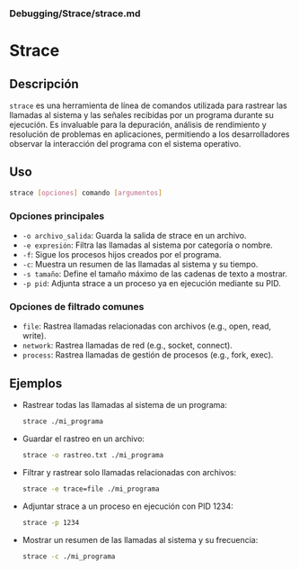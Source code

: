 ### **Debugging/Strace/strace.md**

# Strace

## Descripción

`strace` es una herramienta de línea de comandos utilizada para rastrear las llamadas al sistema y las señales recibidas por un programa durante su ejecución. Es invaluable para la depuración, análisis de rendimiento y resolución de problemas en aplicaciones, permitiendo a los desarrolladores observar la interacción del programa con el sistema operativo.

## Uso

```bash
strace [opciones] comando [argumentos]
```

### Opciones principales

- `-o archivo_salida`: Guarda la salida de strace en un archivo.
- `-e expresión`: Filtra las llamadas al sistema por categoría o nombre.
- `-f`: Sigue los procesos hijos creados por el programa.
- `-c`: Muestra un resumen de las llamadas al sistema y su tiempo.
- `-s tamaño`: Define el tamaño máximo de las cadenas de texto a mostrar.
- `-p pid`: Adjunta strace a un proceso ya en ejecución mediante su PID.

### Opciones de filtrado comunes

- `file`: Rastrea llamadas relacionadas con archivos (e.g., open, read, write).
- `network`: Rastrea llamadas de red (e.g., socket, connect).
- `process`: Rastrea llamadas de gestión de procesos (e.g., fork, exec).

## Ejemplos

- Rastrear todas las llamadas al sistema de un programa:

  ```bash
  strace ./mi_programa
  ```

- Guardar el rastreo en un archivo:

  ```bash
  strace -o rastreo.txt ./mi_programa
  ```

- Filtrar y rastrear solo llamadas relacionadas con archivos:

  ```bash
  strace -e trace=file ./mi_programa
  ```

- Adjuntar strace a un proceso en ejecución con PID 1234:

  ```bash
  strace -p 1234
  ```

- Mostrar un resumen de las llamadas al sistema y su frecuencia:

  ```bash
  strace -c ./mi_programa
  ```

